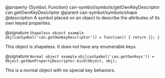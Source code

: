 @property {Symbol, Function} can-symbol/symbols/getOwnKeyDescriptor can.getOwnKeyDescriptor
@parent can-symbol/symbols/shape
@description A symbol placed on an object to describe the attributes of its own keyed properties.

@signature `Shapeless object example` `obj[canSymbol('can.getOwnKeyDescriptor')] = function() { return {}; }`

This object is shapeless.  It does not have any enumerable keys.

@signature `Normal object example` `obj[canSymbol('can.getOwnKeys')] = Object.getOwnPropertyDescriptor.bind(Object, obj);`

This is a normal object with no special key behaviors.

